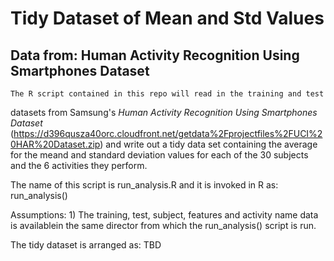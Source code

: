 # Tidy Dataset of Mean and Std Values

## Data from: Human Activity Recognition Using Smartphones Dataset


    The R script contained in this repo will read in the training and test
datasets from Samsung's *Human Activity Recognition Using Smartphones Dataset*
(https://d396qusza40orc.cloudfront.net/getdata%2Fprojectfiles%2FUCI%20HAR%20Dataset.zip) and write out a tidy data set containing the average for the meand and
standard deviation values for each of the 30 subjects and the 6 activities
they perform.

  The name of this script is run_analysis.R and it is invoked in R as: run_analysis()

  Assumptions:
    1) The training, test, subject, features and activity name data is availablein the same director from which the run_analysis() script is run. 

  The tidy dataset is arranged as: TBD

